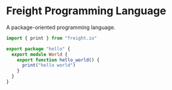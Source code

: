 # Freight Programming Language

A package-oriented programming language.

```typescript
import { print } from "freight.io"

export package "hello" {
  export module World {
    export function hello_world() {
      print("hello world")
    }
  }
}
```
